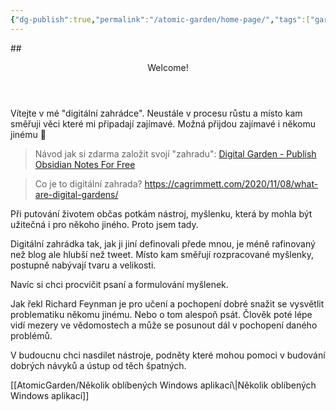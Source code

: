 ```yaml
---
{"dg-publish":true,"permalink":"/atomic-garden/home-page/","tags":["gardenEntry"]}
---
```



##<header role="banner"> <p>Welcome!</p> </header>

<main role="main"> <p>Vítejte v mé "digitální zahrádce". Neustále v procesu růstu a místo kam směřuji věci které mi připadají zajímavé. Možná přijdou zajímavé i někomu jinému 🙂 

> Návod jak si zdarma založit svojí "zahradu": [Digital Garden - Publish Obsidian Notes For Free](https://dg-docs.ole.dev/)

> Co je to digitální zahrada? https://cagrimmett.com/2020/11/08/what-are-digital-gardens/

Při putování životem občas potkám nástroj, myšlenku, která by mohla být užitečná i pro někoho jiného. Proto jsem tady.

Digitální zahrádka tak, jak ji jiní definovali přede mnou, je méně rafinovaný než blog ale hlubší než tweet. Místo kam směřují rozpracované myšlenky, postupně nabývají tvaru a velikosti.

Navíc si chci procvičit psaní a formulování myšlenek.

 Jak řekl Richard Feynman je pro učení a pochopení dobré snažit se vysvětlit problematiku někomu jinému. Nebo o tom alespoň psát. Člověk poté lépe vidí mezery ve vědomostech a může se posunout dál v pochopení daného problémů.

V budoucnu chci nasdilet nástroje, podněty které  mohou pomoci v budování dobrých návyků a ústup od těch špatných.
</p> </main> 
[[AtomicGarden/Několik oblíbených Windows aplikací\|Několik oblíbených Windows aplikací]]
